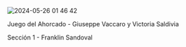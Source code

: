 ![2024-05-26 01 46 42](https://github.com/vickysaldivia/Juego_Ahorcado_Vaccaro-Saldivia/assets/144860192/e7995764-ba39-4f5a-90fb-c2299252f729)

Juego del Ahorcado - Giuseppe Vaccaro y Victoria Saldivia

Sección 1 - Franklin Sandoval
